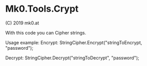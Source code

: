 # Mk0.Tools.Crypt
(C) 2019 mk0.at

With this code you can Cipher strings.

Usage example:
Encrypt:
StringCipher.Encrypt("stringToEncrypt, "password");

Decrypt:
StringCipher.Decrypt("stringToDecrypt", "password");

